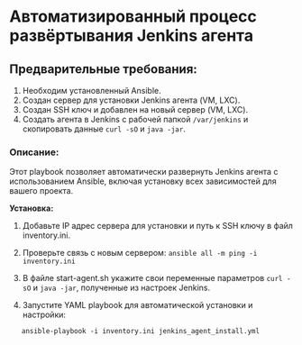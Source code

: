 # Автоматизированный процесс развёртывания Jenkins агента

## Предварительные требования:

1. Необходим установленный Ansible.
2. Создан сервер для установки Jenkins агента (VM, LXC).
3. Создан SSH ключ и добавлен на новый сервер (VM, LXC).
4. Создать агента в Jenkins c рабочей папкой `/var/jenkins` и скопировать данные `curl -sO` и `java -jar`.

### Описание:
Этот playbook позволяет автоматически развернуть Jenkins агента с использованием Ansible, включая установку всех зависимостей для вашего проекта.

**Установка:**

1. Добавьте IP адрес сервера для установки и путь к SSH ключу в файл inventory.ini.

2. Проверьте связь с новым сервером: `ansible all -m ping -i inventory.ini`

3. В файле start-agent.sh укажите свои переменные параметров `curl -sO` и `java -jar`, полученные из настроек Jenkins.

4. Запустите YAML playbook для автоматической установки и настройки: 
```
   ansible-playbook -i inventory.ini jenkins_agent_install.yml
```
